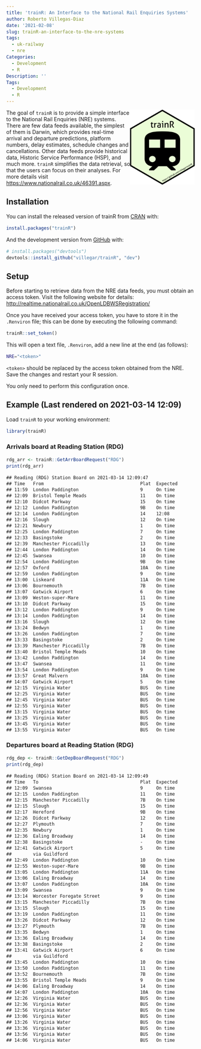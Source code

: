 ```yaml
---
title: 'trainR: An Interface to the National Rail Enquiries Systems'
author: Roberto Villegas-Diaz
date: '2021-02-08'
slug: trainR-an-interface-to-the-nre-systems
tags:
  - uk-railway
  - nre
Categories:
  - Development
  - R
Description: ''
Tags:
  - Development
  - R
---
```


<img src="https://raw.githubusercontent.com/villegar/trainR/main/inst/images/logo.png" alt="logo" align="right" height=200px/>

The goal of `trainR` is to provide a simple interface to the 
National Rail Enquiries (NRE) systems. There are few data feeds 
available, the simplest of them is Darwin, which provides real-time 
arrival and departure predictions, platform numbers, delay estimates, 
schedule changes and cancellations. Other data feeds provide historical 
data, Historic Service Performance (HSP), and much more. `trainR` 
simplifies the data retrieval, so that the users can focus on their 
analyses. For more details visit 
https://www.nationalrail.co.uk/46391.aspx.

## Installation

You can install the released version of trainR from [CRAN](https://CRAN.R-project.org) with:

``` r
install.packages("trainR")
```

And the development version from [GitHub](https://github.com/) with:

``` r
# install.packages("devtools")
devtools::install_github("villegar/trainR", "dev")
```

## Setup
Before starting to retrieve data from the NRE data feeds, you must obtain an access token. 
Visit the following website for details: http://realtime.nationalrail.co.uk/OpenLDBWSRegistration/

Once you have received your access token, you have to store it in the `.Renviron` file; this can be 
done by executing the following command:


```r
trainR::set_token()
```

This will open a text file, `.Renviron`, add a new line at the end (as follows):

```bash
NRE="<token>"
```

`<token>` should be replaced by the access token obtained from the NRE. Save the changes and restart 
your R session.

You only need to perform this configuration once.

## Example (Last rendered on 2021-03-14 12:09)

Load `trainR` to your working environment:

```r
library(trainR)
```

### Arrivals board at Reading Station (RDG)


```r
rdg_arr <- trainR::GetArrBoardRequest("RDG")
print(rdg_arr)
```

```
## Reading (RDG) Station Board on 2021-03-14 12:09:47
## Time   From                                    Plat  Expected
## 11:59  London Paddington                       9     On time
## 12:09  Bristol Temple Meads                    11    On time
## 12:10  Didcot Parkway                          15    On time
## 12:12  London Paddington                       9B    On time
## 12:14  London Paddington                       14    12:08
## 12:16  Slough                                  12    On time
## 12:21  Newbury                                 1     On time
## 12:25  London Paddington                       7     On time
## 12:33  Basingstoke                             2     On time
## 12:39  Manchester Piccadilly                   13    On time
## 12:44  London Paddington                       14    On time
## 12:45  Swansea                                 10    On time
## 12:54  London Paddington                       9B    On time
## 12:57  Oxford                                  10A   On time
## 12:59  London Paddington                       9     On time
## 13:00  Liskeard                                11A   On time
## 13:06  Bournemouth                             7B    On time
## 13:07  Gatwick Airport                         6     On time
## 13:09  Weston-super-Mare                       11    On time
## 13:10  Didcot Parkway                          15    On time
## 13:12  London Paddington                       9     On time
## 13:14  London Paddington                       14    On time
## 13:16  Slough                                  12    On time
## 13:24  Bedwyn                                  1     On time
## 13:26  London Paddington                       7     On time
## 13:33  Basingstoke                             2     On time
## 13:39  Manchester Piccadilly                   7B    On time
## 13:40  Bristol Temple Meads                    10    On time
## 13:42  London Paddington                       14    On time
## 13:47  Swansea                                 11    On time
## 13:54  London Paddington                       9     On time
## 13:57  Great Malvern                           10A   On time
## 14:07  Gatwick Airport                         5     On time
## 12:15  Virginia Water                          BUS   On time
## 12:25  Virginia Water                          BUS   On time
## 12:45  Virginia Water                          BUS   On time
## 12:55  Virginia Water                          BUS   On time
## 13:15  Virginia Water                          BUS   On time
## 13:25  Virginia Water                          BUS   On time
## 13:45  Virginia Water                          BUS   On time
## 13:55  Virginia Water                          BUS   On time
```

### Departures board at Reading Station (RDG)


```r
rdg_dep <- trainR::GetDepBoardRequest("RDG")
print(rdg_dep)
```

```
## Reading (RDG) Station Board on 2021-03-14 12:09:49
## Time   To                                      Plat  Expected
## 12:09  Swansea                                 9     On time
## 12:15  London Paddington                       11    On time
## 12:15  Manchester Piccadilly                   7B    On time
## 12:15  Slough                                  15    On time
## 12:17  Hereford                                9B    On time
## 12:26  Didcot Parkway                          12    On time
## 12:27  Plymouth                                7     On time
## 12:35  Newbury                                 1     On time
## 12:36  Ealing Broadway                         14    On time
## 12:38  Basingstoke                             -     On time
## 12:41  Gatwick Airport                         5     On time
##        via Guildford                           
## 12:49  London Paddington                       10    On time
## 12:55  Weston-super-Mare                       9B    On time
## 13:05  London Paddington                       11A   On time
## 13:06  Ealing Broadway                         14    On time
## 13:07  London Paddington                       10A   On time
## 13:09  Swansea                                 9     On time
## 13:14  Worcester Foregate Street               9     On time
## 13:15  Manchester Piccadilly                   7B    On time
## 13:15  Slough                                  15    On time
## 13:19  London Paddington                       11    On time
## 13:26  Didcot Parkway                          12    On time
## 13:27  Plymouth                                7B    On time
## 13:35  Bedwyn                                  1     On time
## 13:36  Ealing Broadway                         14    On time
## 13:38  Basingstoke                             2     On time
## 13:41  Gatwick Airport                         6     On time
##        via Guildford                           
## 13:45  London Paddington                       10    On time
## 13:50  London Paddington                       11    On time
## 13:52  Bournemouth                             7B    On time
## 13:55  Bristol Temple Meads                    9     On time
## 14:06  Ealing Broadway                         14    On time
## 14:07  London Paddington                       10A   On time
## 12:26  Virginia Water                          BUS   On time
## 12:36  Virginia Water                          BUS   On time
## 12:56  Virginia Water                          BUS   On time
## 13:06  Virginia Water                          BUS   On time
## 13:26  Virginia Water                          BUS   On time
## 13:36  Virginia Water                          BUS   On time
## 13:56  Virginia Water                          BUS   On time
## 14:06  Virginia Water                          BUS   On time
```
